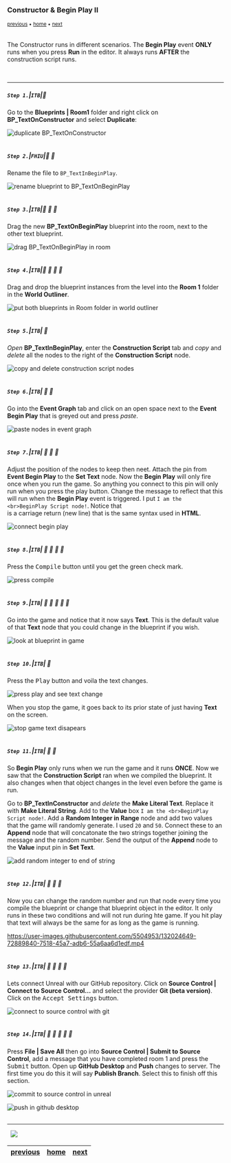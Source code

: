 <img src="https://via.placeholder.com/1000x4/45D7CA/45D7CA" alt="drawing" height="4px"/>

### Constructor & Begin Play II

<sub>[previous](../constructor-begin/README.md#user-content-constructor--begin-play) • [home](../README.md#user-content-ue4-blueprints) • [next](../collision/README.md#user-content-collision-events)</sub>

<img src="https://via.placeholder.com/1000x4/45D7CA/45D7CA" alt="drawing" height="4px"/>

The Constructor runs in different scenarios.  The **Begin Play** event **ONLY** runs when you press **Run** in the editor.  It always runs **AFTER** the construction script runs.

<br>

---


##### `Step 1.`\|`ITB`|:small_blue_diamond:

Go to the **Blueprints | Room1** folder and right click on **BP_TextOnConstructor** and select **Duplicate**:

![duplicate BP_TextOnConstructor](images/DuplicateBPRm1.jpg)

<img src="https://via.placeholder.com/500x2/45D7CA/45D7CA" alt="drawing" height="2px" alt = ""/>

##### `Step 2.`\|`FHIU`|:small_blue_diamond: :small_blue_diamond: 

Rename the file to `BP_TextInBeginPlay`.

![rename blueprint to BP_TextOnBeginPlay](images/RenameBeginPlayRm1.jpg)

<img src="https://via.placeholder.com/500x2/45D7CA/45D7CA" alt="drawing" height="2px" alt = ""/>

##### `Step 3.`\|`ITB`|:small_blue_diamond: :small_blue_diamond: :small_blue_diamond:

Drag the new **BP_TextOnBeginPlay** blueprint into the room, next to the other text blueprint.

![drag BP_TextOnBeginPlay in room](images/DragBPInRoom1.jpg)

<img src="https://via.placeholder.com/500x2/45D7CA/45D7CA" alt="drawing" height="2px" alt = ""/>

##### `Step 4.`\|`ITB`|:small_blue_diamond: :small_blue_diamond: :small_blue_diamond: :small_blue_diamond:

Drag and drop the blueprint instances from the level into the **Room 1** folder in the **World Outliner**.

![put both blueprints in Room folder in world outliner](images/WorldOutlinerCleanupRm1.jpg)

<img src="https://via.placeholder.com/500x2/45D7CA/45D7CA" alt="drawing" height="2px" alt = ""/>

##### `Step 5.`\|`ITB`| :small_orange_diamond:

*Open* **BP_TextInBeginPlay**, enter the **Construction Script** tab and *copy* and *delete* all the nodes to the right of the **Construction Script** node.

![copy and delete construction script nodes](images/CopyAndDeleteConstructionNodes.jpg)

<img src="https://via.placeholder.com/500x2/45D7CA/45D7CA" alt="drawing" height="2px" alt = ""/>

##### `Step 6.`\|`ITB`| :small_orange_diamond: :small_blue_diamond:

Go into the **Event Graph** tab and click on an open space next to the **Event Begin Play** that is greyed out and press *paste*.

![paste nodes in event graph](images/PasteInEventGraphRm1.jpg)

<img src="https://via.placeholder.com/500x2/45D7CA/45D7CA" alt="drawing" height="2px" alt = ""/>

##### `Step 7.`\|`ITB`| :small_orange_diamond: :small_blue_diamond: :small_blue_diamond:

Adjust the position of the nodes to keep then neet. Attach the pin from **Event Begin Play** to the **Set Text** node. Now the **Begin Play** will only fire once when you run the game. So anything you connect to this pin will only run when you press the play button. Change the message to reflect that this will run when the **Begin Play** event is triggered. I put `I am the <br>BeginPlay Script node!`.  Notice that **<br>** is a carriage return (new line) that is the same syntax used in **HTML**.

![connect begin play](images/ConnectBeginPlayToSetTextExPins.jpg)

<img src="https://via.placeholder.com/500x2/45D7CA/45D7CA" alt="drawing" height="2px" alt = ""/>

##### `Step 8.`\|`ITB`| :small_orange_diamond: :small_blue_diamond: :small_blue_diamond: :small_blue_diamond:

Press the <kbd>Compile</kbd> button until you get the green check mark.

![press compile](images/PressCompileRm1.jpg)

<img src="https://via.placeholder.com/500x2/45D7CA/45D7CA" alt="drawing" height="2px" alt = ""/>

##### `Step 9.`\|`ITB`| :small_orange_diamond: :small_blue_diamond: :small_blue_diamond: :small_blue_diamond: :small_blue_diamond:

Go into the game and notice that it now says **Text**. This is the default value of that **Text** node that you could change in the blueprint if you wish.

![look at blueprint in game](images/image_02.jpg)

<img src="https://via.placeholder.com/500x2/45D7CA/45D7CA" alt="drawing" height="2px" alt = ""/>

##### `Step 10.`\|`ITB`| :large_blue_diamond:

Press the <kbd>Play</kbd> button and voila the text changes.

![press play and see text change](images/image_03.jpg)

When you stop the game, it goes back to its prior state of just having **Text** on the screen.

![stop game text disapears](images/BackToText.jpg)

<img src="https://via.placeholder.com/500x2/45D7CA/45D7CA" alt="drawing" height="2px" alt = ""/>

##### `Step 11.`\|`ITB`| :large_blue_diamond: :small_blue_diamond: 

So **Begin Play** only runs when we run the game and it runs **ONCE**. Now we saw that the **Construction Script** ran when we compiled the blueprint. It also changes when that object changes in the level even before the game is run.

Go to **BP_TextInConstructor** and *delete* the **Make Literal Text**. Replace it with **Make Literal String**. Add to the **Value** box `I am the <br>BeginPlay Script node!`. Add a **Random Integer in Range** node and add two values that the game will randomly generate. I used `20` and `50`. Connect these to an **Append** node that will concatonate the two strings together joining the message and the random number. Send the output of the **Append** node to the **Value** input pin in **Set Text**.

![add random integer to end of string](images/image_04.jpg)

<img src="https://via.placeholder.com/500x2/45D7CA/45D7CA" alt="drawing" height="2px" alt = ""/>


##### `Step 12.`\|`ITB`| :large_blue_diamond: :small_blue_diamond: :small_blue_diamond: 

Now you can change the random number and run that node every time you compile the blueprint or change that blueprint object in the editor. It only runs in these two conditions and will not run during hte game. If you hit play that text will always be the same for as long as the game is running.

https://user-images.githubusercontent.com/5504953/132024649-72889840-7518-45a7-adb6-55a6aa6d1edf.mp4


<img src="https://via.placeholder.com/500x2/45D7CA/45D7CA" alt="drawing" height="2px" alt = ""/>

##### `Step 13.`\|`ITB`| :large_blue_diamond: :small_blue_diamond: :small_blue_diamond:  :small_blue_diamond: 

Lets connect Unreal with our GitHub repository. Click on **Source Control | Connect to Source Control...** and select the provider **Git (beta version)**. Click on the <kbd>Accept Settings</kbd> button.

![connect to source control with git](images/image_05.jpg)

<img src="https://via.placeholder.com/500x2/45D7CA/45D7CA" alt="drawing" height="2px" alt = ""/>

##### `Step 14.`\|`ITB`| :large_blue_diamond: :small_blue_diamond: :small_blue_diamond: :small_blue_diamond:  :small_blue_diamond: 

Press **File | Save All** then go into **Source Control | Submit to Source Control**, add a message that you have completed room 1 and press the <kbd>Submit</kbd> button. Open up **GitHub Desktop** and **Push** changes to server. The first time you do this it will say **Publish Branch**.  Select this to finish off this section.

![commit to source control in unreal](images/image_06.jpg)

![push in github desktop](images/RmOneGithub.jpg)

<img src="https://via.placeholder.com/500x2/45D7CA/45D7CA" alt="drawing" height="2px" alt = ""/>

___


<img src="https://via.placeholder.com/1000x4/dba81a/dba81a" alt="drawing" height="4px" alt = ""/>

<img src="https://via.placeholder.com/1000x100/45D7CA/000000/?text=Next Up - Collision Events">

<img src="https://via.placeholder.com/1000x4/dba81a/dba81a" alt="drawing" height="4px" alt = ""/>

| [previous](../constructor-begin/README.md#user-content-constructor--begin-play)| [home](../README.md#user-content-ue4-blueprints) | [next](../collision/README.md#user-content-collision-events)|
|---|---|---|
